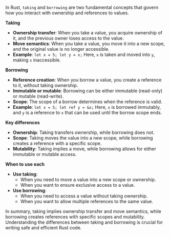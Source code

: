 In Rust, `taking` and `borrowing` are two fundamental concepts that govern how you interact with ownership and references to values.

**Taking**

* **Ownership transfer**: When you take a value, you acquire ownership of it, and the previous owner loses access to the value.
* **Move semantics**: When you take a value, you move it into a new scope, and the original value is no longer accessible.
* **Example**: `let x = 5; let y = x;` Here, `x` is taken and moved into `y`, making `x` inaccessible.

**Borrowing**

* **Reference creation**: When you borrow a value, you create a reference to it, without taking ownership.
* **Immutable or mutable**: Borrowing can be either immutable (read-only) or mutable (read-write).
* **Scope**: The scope of a borrow determines when the reference is valid.
* **Example**: `let x = 5; let ref y = &x;` Here, `x` is borrowed immutably, and `y` is a reference to `x` that can be used until the borrow scope ends.

**Key differences**

* **Ownership**: Taking transfers ownership, while borrowing does not.
* **Scope**: Taking moves the value into a new scope, while borrowing creates a reference with a specific scope.
* **Mutability**: Taking implies a move, while borrowing allows for either immutable or mutable access.

**When to use each**

* **Use taking**:
	+ When you need to move a value into a new scope or ownership.
	+ When you want to ensure exclusive access to a value.
* **Use borrowing**:
	+ When you need to access a value without taking ownership.
	+ When you want to allow multiple references to the same value.

In summary, taking implies ownership transfer and move semantics, while borrowing creates references with specific scopes and mutability. Understanding the differences between taking and borrowing is crucial for writing safe and efficient Rust code.
